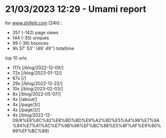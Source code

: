 # 21/03/2023 12:29 - Umami report
for www.shifeiti.com [24h] :

 - 357 (-142) page views
 - 144 (-35) uniques
 - 99 (-36) bounces
 - 9h 37' 53'' (49' 49'') totaltime


top 10 urls:
 - 117x [/blog/2022-12-09/]
 - 72x [/blog/2023-01-12/]
 - 67x [/]
 - 29x [/blog/2022-12-22/]
 - 10x [/blog/2023-02-03/]
 - 8x [/blog/2022-05-07/]
 - 4x [/about/]
 - 4x [/page/3/]
 - 4x [/page/2/]
 - 4x [/blog/2022-12-09/#%E6%8C%82%E8%BD%BD%E9%A2%9D%E5%A4%96%E7%9A%84%E7%A1%AC%E7%9B%98%EF%BC%88%E5%8F%AF%E9%80%89%EF%BC%89]


